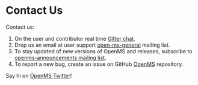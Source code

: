 Contact Us
=========

Contact us:

1. On the user and contributor real time [Gitter chat](https://gitter.im/OpenMS/OpenMS).
2. Drop us an email at user support [open-ms-general](https://sourceforge.net/projects/open-ms/lists/open-ms-general)
   mailing list.
3. To stay updated of new versions of OpenMS and releases, subscribe to [openms-announcements mailing list](https://sourceforge.net/projects/open-ms/lists/open-ms-announcements).
4. To report a new bug, create an issue on GitHub [OpenMS](https://github.com/OpenMS/OpenMS/issues) repository.


Say hi on [OpenMS Twitter](https://twitter.com/openmsteam)!
